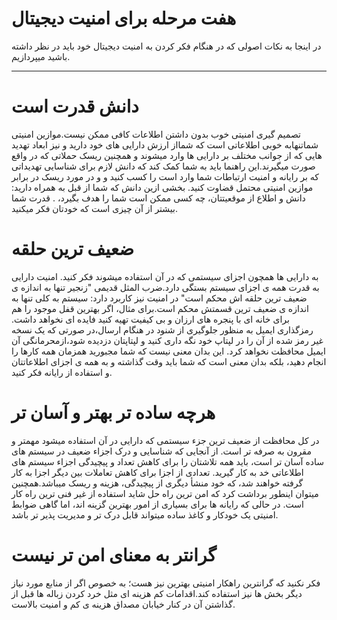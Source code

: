 # هفت مرحله برای امنیت دیجیتال
در اینجا به نکات اصولی که در هنگام فکر کردن به امنیت دیجیتال خود باید در نظر داشته باشید میپردازیم.

---

# دانش قدرت است

تصمیم گیری امنیتی خوب بدون داشتن اطلاعات کافی ممکن نیست.موازین امنیتی
 شماتنهابه خوبی اطلاعاتی است که شمااز ارزش دارایی های خود دارید و نیز ابعاد 
تهدید هایی که از جوانب مختلف بر دارایی ها وارد میشوند و همچنین 
ریسک حملاتی که در واقع صورت میگیرند.این راهنما باید به شما کمک کند که دانش لازم 
برای شناسایی تهدیداتی که بر رایانه و امنیت ارتباطات شما وارد است را کسب کنید و
و در مورد ریسک در برابر موازین امنیتی محتمل قضاوت کنید. بخشی ازین
دانش که شما از قبل به همراه دارید: دانش و اطلاع از موقعیتتان، چه کسی ممکن است شما را هدف بگیرد، .
قدرت شما بیشتر از آن چیزی است که خودتان فکر میکنید.

# ضعیف ترین حلقه

به دارایی ها همچون اجزای سیستمی که در آن استفاده میشوند فکر کنید.
امنیت دارایی به قدرت همه ی اجزای سیستم بستگی دارد.ضرب المثل قدیمی 
"زنجیر تنها به اندازه ی ضعیف ترین حلقه اش محکم است" در امنیت نیز کاربرد دارد:
سیستم به کلی تنها به اندازه ی ضعیف ترین قسمتش محکم است.برای مثال، اگر بهترین 
قفل موجود را هم برای خانه ای با پنجره های ارزان و بی کیفیت تهیه کنید فایده ای 
نخواهد داشت. رمزگذاری ایمیل به منظور جلوگیری از شنود در هنگام ارسال،در صورتی که یک نسخه غیر رمز شده از آن را در 
لپتاپ خود نگه داری کنید و لپتاپتان دزدیده شود،ازمحرمانگی آن ایمیل محافظت نخواهد کرد.
این بدان معنی نیست که شما مجبورید همزمان همه کارها را انجام دهید،
بلکه بدان معنی است که شما باید وقت گذاشته و به همه ی اجزای اطلاعاتتان و استفاده از 
رایانه فکر کنید.

# هرچه ساده تر بهتر و آسان تر

در کل محافظت از ضعیف ترین جزء سیستمی که دارایی در آن استفاده میشود مهمتر و مقرون به صرفه تر است.
از آنجایی که شناسایی و درک اجزاء ضعیف در سیستم های ساده آسان تر است،
باید همه تلاشتان را برای کاهش تعداد و پیچیدگی اجزاء سیستم های اطلاعاتی خد
به کار گیرید. تعدادی از اجزا برای کاهش تعاملات بین دیگر اجزا به کار گرفته خواهند شد، که خود
منشأ دیگری از پیچیدگی، هزینه و ریسک میباشد.همچنین میتوان اینطور برداشت کرد
که امن ترین راه حل شاید استفاده از غیر فنی ترین راه کار است. در حالی که رایانه ها برای بسیاری
از امور بهترین گزینه اند، اما گاهی ضوابط امنیتی یک خودکار و کاغذ ساده
میتواند قابل درک تر و مدیریت پذیر تر باشد.
 
# گرانتر به معنای امن تر نیست

فکر نکنید که گرانترین راهکار امنیتی بهترین نیز هست؛ به خصوص اگر از منابع مورد 
نیاز دیگر بخش ها نیز استفاده کند.اقدامات کم هزینه ای مثل خرد کردن 
زباله ها قبل از گذاشتن آن در کنار خیابان مصداق هزینه ی کم و 
امنیت بالاست.



 























